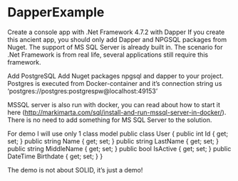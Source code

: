 # DapperExample
Create a console app with .Net Framework 4.7.2 with Dapper 
If you create this ancient app, you should only add Dapper and NPGSQL packages from Nuget. The support of MS SQL Server is already built in. The scenario for .Net Framework is from real life, several applications still require this framework.

Add PostgreSQL
Add Nuget packages npgsql and dapper to your project. Postgres is executed from Docker-container and it’s connection string us ‘postgres://postgres:postgrespw@localhost:49153’

MSSQL server is also run with docker, you can read about how to start it here (http://markimarta.com/sql/install-and-run-mssql-server-in-docker/). There is no need to add something for MS SQL Server to the solution.

For demo I will use only 1 class model
   public class User
    {
        public int Id { get; set; }
        public string Name { get; set; }
        public string LastName { get; set; }
        public string MiddleName { get; set; }
        public bool IsActive { get; set; }
        public DateTime Birthdate { get; set; } 
    }

The demo is not about SOLID, it’s just a demo!
